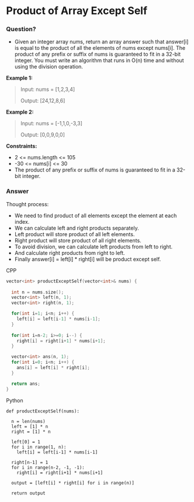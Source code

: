 # Product of Array Except Self
### Question?
* Given an integer array nums, return an array answer such that answer[i] is equal to the product of all the elements of nums except nums[i].
The product of any prefix or suffix of nums is guaranteed to fit in a 32-bit integer.
You must write an algorithm that runs in O(n) time and without using the division operation.

**Example 1:**

> Input: nums = [1,2,3,4]
>
> Output: [24,12,8,6]

**Example 2:**

> Input: nums = [-1,1,0,-3,3]
>
> Output: [0,0,9,0,0]
 

**Constraints:**

* 2 <= nums.length <= 105
* -30 <= nums[i] <= 30
* The product of any prefix or suffix of nums is guaranteed to fit in a 32-bit integer.

### Answer

Thought process:

* We need to find product of all elements except the element at each index.
* We can calculate left and right products separately.
* Left product will store product of all left elements.
* Right product will store product of all right elements.
* To avoid division, we can calculate left products from left to right.
* And calculate right products from right to left.
* Finally answer[i] = left[i] * right[i] will be product except self.

CPP
```cpp
vector<int> productExceptSelf(vector<int>& nums) {
  
  int n = nums.size();
  vector<int> left(n, 1);
  vector<int> right(n, 1);

  for(int i=1; i<n; i++) {
    left[i] = left[i-1] * nums[i-1]; 
  }
  
  for(int i=n-2; i>=0; i--) {  
    right[i] = right[i+1] * nums[i+1];
  }

  vector<int> ans(n, 1);
  for(int i=0; i<n; i++) {
    ans[i] = left[i] * right[i]; 
  }

  return ans;
}
```

Python
```python3
def productExceptSelf(nums):
  
  n = len(nums)
  left = [1] * n
  right = [1] * n

  left[0] = 1
  for i in range(1, n):
    left[i] = left[i-1] * nums[i-1]

  right[n-1] = 1  
  for i in range(n-2, -1, -1):
    right[i] = right[i+1] * nums[i+1]

  output = [left[i] * right[i] for i in range(n)]

  return output
```

